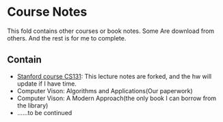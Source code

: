 # Course Notes

This fold contains other courses or book notes. Some Are download from others. And the rest is for me to complete. 

## Contain

* [Stanford course CS131](<https://github.com/StanfordVL/cs131_notes>): This lecture notes are forked, and the hw will update if I have time.
* Computer Vison: Algorithms and Applications(Our paperwork)
* Computer Vison: A Modern Approach(the only book I can borrow from the library)
* ......to be continued

